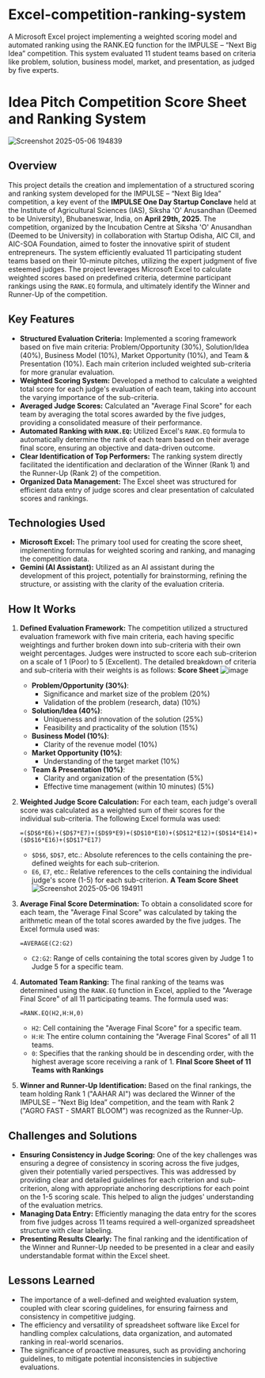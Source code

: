 # Excel-competition-ranking-system
A Microsoft Excel project implementing a weighted scoring model and automated ranking using the RANK.EQ function for the IMPULSE – “Next Big Idea” competition. This system evaluated 11 student teams based on criteria like problem, solution, business model, market, and presentation, as judged by five experts.

# Idea Pitch Competition Score Sheet and Ranking System

![Screenshot 2025-05-06 194839](https://github.com/user-attachments/assets/87bac28b-6240-4b65-801c-05133a5c9c01)


## Overview

This project details the creation and implementation of a structured scoring and ranking system developed for the IMPULSE – “Next Big Idea” competition, a key event of the **IMPULSE One Day Startup Conclave** held at the Institute of Agricultural Sciences (IAS), Siksha 'O' Anusandhan (Deemed to be University), Bhubaneswar, India, on **April 29th, 2025**. The competition, organized by the Incubation Centre at Siksha 'O' Anusandhan (Deemed to be University) in collaboration with Startup Odisha, AIC CII, and AIC-SOA Foundation, aimed to foster the innovative spirit of student entrepreneurs. The system efficiently evaluated 11 participating student teams based on their 10-minute pitches, utilizing the expert judgment of five esteemed judges. The project leverages Microsoft Excel to calculate weighted scores based on predefined criteria, determine participant rankings using the `RANK.EQ` formula, and ultimately identify the Winner and Runner-Up of the competition.

## Key Features

* **Structured Evaluation Criteria:** Implemented a scoring framework based on five main criteria: Problem/Opportunity (30%), Solution/Idea (40%), Business Model (10%), Market Opportunity (10%), and Team & Presentation (10%). Each main criterion included weighted sub-criteria for more granular evaluation.
* **Weighted Scoring System:** Developed a method to calculate a weighted total score for each judge's evaluation of each team, taking into account the varying importance of the sub-criteria.
* **Averaged Judge Scores:** Calculated an "Average Final Score" for each team by averaging the total scores awarded by the five judges, providing a consolidated measure of their performance.
* **Automated Ranking with `RANK.EQ`:** Utilized Excel's `RANK.EQ` formula to automatically determine the rank of each team based on their average final score, ensuring an objective and data-driven outcome.
* **Clear Identification of Top Performers:** The ranking system directly facilitated the identification and declaration of the Winner (Rank 1) and the Runner-Up (Rank 2) of the competition.
* **Organized Data Management:** The Excel sheet was structured for efficient data entry of judge scores and clear presentation of calculated scores and rankings.

## Technologies Used

* **Microsoft Excel:** The primary tool used for creating the score sheet, implementing formulas for weighted scoring and ranking, and managing the competition data.
* **Gemini (AI Assistant):** Utilized as an AI assistant during the development of this project, potentially for brainstorming, refining the structure, or assisting with the clarity of the evaluation criteria.

## How It Works

1.  **Defined Evaluation Framework:** The competition utilized a structured evaluation framework with five main criteria, each having specific weightings and further broken down into sub-criteria with their own weight percentages. Judges were instructed to score each sub-criterion on a scale of 1 (Poor) to 5 (Excellent). The detailed breakdown of criteria and sub-criteria with their weights is as follows:
**Score Sheet** ![image](https://github.com/user-attachments/assets/f4f9c644-add7-48f7-a89f-58222d45d206)

    * **Problem/Opportunity (30%)**:
        * Significance and market size of the problem (20%)
        * Validation of the problem (research, data) (10%)
    * **Solution/Idea (40%)**:
        * Uniqueness and innovation of the solution (25%)
        * Feasibility and practicality of the solution (15%)
    * **Business Model (10%)**:
        * Clarity of the revenue model (10%)
    * **Market Opportunity (10%)**:
        * Understanding of the target market (10%)
    * **Team & Presentation (10%)**:
        * Clarity and organization of the presentation (5%)
        * Effective time management (within 10 minutes) (5%)

3.  **Weighted Judge Score Calculation:** For each team, each judge's overall score was calculated as a weighted sum of their scores for the individual sub-criteria. The following Excel formula was used:

    ```excel
    =($D$6*E6)+($D$7*E7)+($D$9*E9)+($D$10*E10)+($D$12*E12)+($D$14*E14)+($D$16*E16)+($D$17*E17)
    ```

    * `$D$6`, `$D$7`, etc.: Absolute references to the cells containing the pre-defined weights for each sub-criterion.
    * `E6`, `E7`, etc.: Relative references to the cells containing the individual judge's score (1-5) for each sub-criterion.
    **A Team Score Sheet** ![Screenshot 2025-05-06 194911](https://github.com/user-attachments/assets/fc274c54-02e1-47d9-bddd-99278ffe368a)


4.  **Average Final Score Determination:** To obtain a consolidated score for each team, the "Average Final Score" was calculated by taking the arithmetic mean of the total scores awarded by the five judges. The Excel formula used was:

    ```excel
    =AVERAGE(C2:G2)
    ```

    * `C2:G2`: Range of cells containing the total scores given by Judge 1 to Judge 5 for a specific team.

5.  **Automated Team Ranking:** The final ranking of the teams was determined using the `RANK.EQ` function in Excel, applied to the "Average Final Score" of all 11 participating teams. The formula used was:

    ```excel
    =RANK.EQ(H2,H:H,0)
    ```

    * `H2`: Cell containing the "Average Final Score" for a specific team.
    * `H:H`: The entire column containing the "Average Final Scores" of all 11 teams.
    * `0`: Specifies that the ranking should be in descending order, with the highest average score receiving a rank of 1.
    **FInal Score Sheet of 11 Teams with Rankings**

6.  **Winner and Runner-Up Identification:** Based on the final rankings, the team holding Rank 1 ("AAHAR AI") was declared the Winner of the IMPULSE – “Next Big Idea” competition, and the team with Rank 2 ("AGRO FAST - SMART BLOOM") was recognized as the Runner-Up.


## Challenges and Solutions

* **Ensuring Consistency in Judge Scoring:** One of the key challenges was ensuring a degree of consistency in scoring across the five judges, given their potentially varied perspectives. This was addressed by providing clear and detailed guidelines for each criterion and sub-criterion, along with appropriate anchoring descriptions for each point on the 1-5 scoring scale. This helped to align the judges' understanding of the evaluation metrics.
* **Managing Data Entry:** Efficiently managing the data entry for the scores from five judges across 11 teams required a well-organized spreadsheet structure with clear labeling.
* **Presenting Results Clearly:** The final ranking and the identification of the Winner and Runner-Up needed to be presented in a clear and easily understandable format within the Excel sheet.

## Lessons Learned

* The importance of a well-defined and weighted evaluation system, coupled with clear scoring guidelines, for ensuring fairness and consistency in competitive judging.
* The efficiency and versatility of spreadsheet software like Excel for handling complex calculations, data organization, and automated ranking in real-world scenarios.
* The significance of proactive measures, such as providing anchoring guidelines, to mitigate potential inconsistencies in subjective evaluations.

